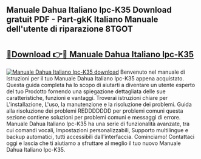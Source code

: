 ## Manuale Dahua Italiano Ipc-K35 Download gratuit PDF - Part-gkK Italiano Manuale dell'utente di riparazione 8TGOT

# <h2><a href="http://dffxtj.blite.top/?on=Manuale+Dahua+Italiano+Ipc-K35">🔗Download 👉🔴 Manuale Dahua Italiano Ipc-K35</a></h2>

[![Manuale Dahua Italiano Ipc-K35 download](https://i.imgur.com/lujVjoI.png)](http://dffxtj.blite.top/?on=Manuale+Dahua+Italiano+Ipc-K35)
Benvenuto nel manuale di Istruzioni per il tuo Manuale Dahua Italiano Ipc-K35 appena acquistato. Questa guida completa ha lo scopo di aiutarti a diventare un utente esperto del tuo Prodotto fornendo una spiegazione dettagliata delle sue caratteristiche, funzioni e vantaggi. Troverai istruzioni chiare per L'installazione, L'uso, la manutenzione e la risoluzione dei problemi. Guida alla risoluzione dei problemi REDDDDDDD per problemi comuni questa sezione contiene soluzioni per problemi comuni e messaggi di errore. Manuale Dahua Italiano Ipc-K35 ha una serie di funzionalità avanzate, tra cui comandi vocali, Impostazioni personalizzabili, Supporto multilingue e backup automatici, tutti accessibili dall'interfaccia. Cominciamo! Contattaci oggi e lascia che ti aiutiamo a sfruttare al meglio il tuo nuovo Manuale Dahua Italiano Ipc-K35.
